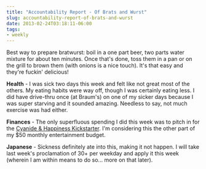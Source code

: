 ```yaml
---
title: "Accountability Report - Of Brats and Wurst"
slug: accountability-report-of-brats-and-wurst
date: 2013-02-24T03:18:11-06:00
tags:
- weekly
---
```

Best way to prepare bratwurst: boil in a one part beer, two parts water mixture for about ten minutes. Once that's done, toss them in a pan or on the grill to brown them (with onions is a nice touch). It's that easy and they're fuckin' delicious!

**Health** - I was sick two days this week and felt like not great most of the others. My eating habits were way off, though I was certainly eating less. I did have drive-thru once (at Braum's) on one of my sicker days because I was super starving and it sounded amazing. Needless to say, not much exercise was had either.

**Finances** - The only superfluous spending I did this week was to pitch in for the [Cyanide & Happiness Kickstarter](http://www.kickstarter.com/projects/explosm/the-cyanide-and-happiness-show). I'm considering this the other part of my $50 monthly entertainment budget.

**Japanese** - Sickness definitely ate into this, making it not happen. I will take last week's proclamation of 30+ per weekday and apply it this week (wherein I am within means to do so... more on that later).

